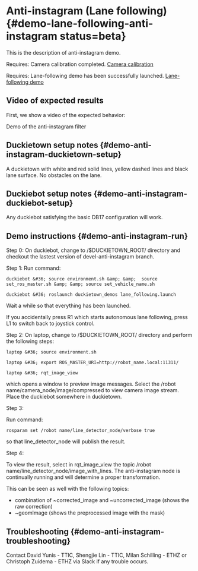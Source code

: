 # Anti-instagram (Lane following) {#demo-lane-following-anti-instagram status=beta}

This is the description of anti-instagram demo.

<div class='requirements' markdown="1">

Requires: Camera calibration completed. [Camera calibration](#camera-calib)

Requires: Lane-following demo has been successfully launched. [Lane-following demo](#demo-lane-following)

</div>

## Video of expected results

First, we show a video of the expected behavior:

<div figure-id="fig:demo_succeeded-anti-instagram">
    <figcaption>Demo of the anti-instagram filter
    </figcaption>
    <dtvideo src='vimeo:274635646'/>
</div>

## Duckietown setup notes {#demo-anti-instagram-duckietown-setup}

A duckietown with white and red solid lines, yellow dashed lines and black lane surface. No obstacles on the lane.

## Duckiebot setup notes {#demo-anti-instagram-duckiebot-setup}

Any duckiebot satisfying the basic DB17 configuration will work.

## Demo instructions {#demo-anti-instagram-run}

Step 0: On duckiebot, change to /&#36;DUCKIETOWN_ROOT/ directory and checkout the lastest version of devel-anti-instagram branch.

Step 1: Run command:

    duckiebot &#36; source environment.sh &amp; &amp;  source set_ros_master.sh &amp; &amp; source set_vehicle_name.sh

    duckiebot &#36; roslaunch duckietown_demos lane_following.launch

Wait a while so that everything has been launched.

If you accidentally press R1 which starts autonomous lane following, press L1 to switch back to joystick control.

Step 2: On laptop, change to /&#36;DUCKIETOWN_ROOT/ directory and perform the following steps:

    laptop &#36; source environment.sh

    laptop &#36; export ROS_MASTER_URI=http://robot_name.local:11311/

    laptop &#36; rqt_image_view

which opens a window to preview image messages. Select the /robot name/camera_node/image/compressed to view camera image stream. Place the duckiebot somewhere in duckietown.

Step 3:

Run command:

    rosparam set /robot name/line_detector_node/verbose true

so that line_detector_node will publish the result.

Step 4:

To view the result, select in rqt_image_view the topic /robot name/line_detector_node/image_with_lines.
The anti-instagram node is continually running and will determine a proper transformation.

This can be seen as well with the following topics:
*   combination of ~corrected_image and ~uncorrected_image (shows the raw correction)
*   ~geomImage (shows the preprocessed image with the mask)

## Troubleshooting {#demo-anti-instagram-troubleshooting}

Contact David Yunis - TTIC, Shengjie Lin - TTIC, Milan Schilling - ETHZ or Christoph Zuidema - ETHZ via Slack if any trouble occurs.
